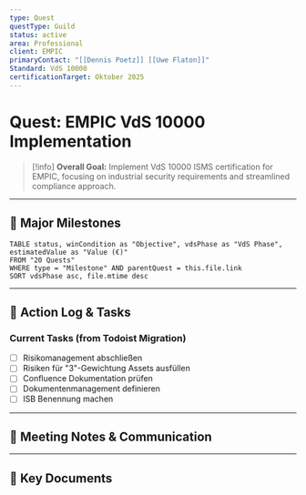 ```yaml
---
type: Quest
questType: Guild
status: active
area: Professional
client: EMPIC
primaryContact: "[[Dennis Poetz]] [[Uwe Flaton]]"
Standard: VdS 10000
certificationTarget: Oktober 2025
---
```


# Quest: EMPIC VdS 10000 Implementation

> [!info]
> **Overall Goal:** Implement VdS 10000 ISMS certification for EMPIC, focusing on industrial security requirements and streamlined compliance approach.

---

## 🚀 Major Milestones

```dataview
TABLE status, winCondition as "Objective", vdsPhase as "VdS Phase", estimatedValue as "Value (€)"
FROM "20 Quests"
WHERE type = "Milestone" AND parentQuest = this.file.link
SORT vdsPhase asc, file.mtime desc
```

---

## 📝 Action Log & Tasks

### Current Tasks (from Todoist Migration)
- [ ] Risikomanagement abschließen
- [ ] Risiken für "3"-Gewichtung Assets ausfüllen  
- [ ] Confluence Dokumentation prüfen
- [ ] Dokumentenmanagement definieren
- [ ] ISB Benennung machen

---
## 💬 Meeting Notes & Communication


---
## 📎 Key Documents
